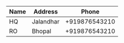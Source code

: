 | Name | Address   | Phone         |
| ---- | --------- | ------------- |
| HQ   | Jalandhar | +919876543210 |
| RO   | Bhopal    | +919876543210 |
